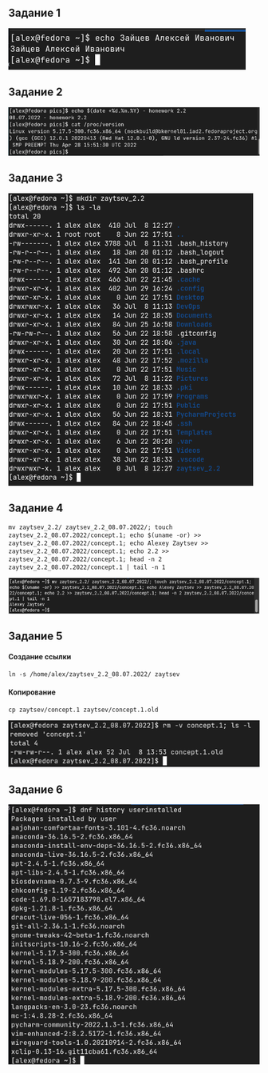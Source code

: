 ## Задание 1

![Task 1](pics/hw2.2_task1 "Задание 1")

## Задание 2

![Task 2](pics/hw2.2_task2 "Задание 2")

## Задание 3

![Task 3](pics/hw2.2_task3 "Задание 3")

## Задание 4
```
mv zaytsev_2.2/ zaytsev_2.2_08.07.2022/; touch zaytsev_2.2_08.07.2022/concept.1; echo $(uname -or) >> zaytsev_2.2_08.07.2022/concept.1; echo Alexey Zaytsev >> zaytsev_2.2_08.07.2022/concept.1; echo 2.2 >> zaytsev_2.2_08.07.2022/concept.1; head -n 2 zaytsev_2.2_08.07.2022/concept.1 | tail -n 1
```
![Task 4](pics/hw2.2_task4 "Задание 4")

## Задание 5

#### Создание ссылки
```
ln -s /home/alex/zaytsev_2.2_08.07.2022/ zaytsev
```

#### Копирование
```
cp zaytsev/concept.1 zaytsev/concept.1.old
```

![Task 5](pics/hw2.2_task5 "Задание 5")

## Задание 6

![Task 6](pics/hw2.2_task6 "Задание 6")
